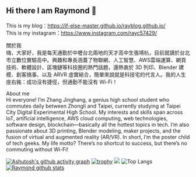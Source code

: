 ## Hi there I am Raymond 👋

This is my blog：https://if-else-master.github.io/rayblog.github.io/<br>
This is my instagram：https://www.instagram.com/rayc57429/


關於我<br>
嗨，大家好，我是每天通勤於中壢台北兩地的天才高中生張靖杭，目前就讀於台北市立數位實驗高中。興趣和專長涵蓋了物聯網、人工智慧、AWS雲端運算、網頁技術、軟體設計、區塊鏈等科技圈的熱門話題，還熱衷於 3D 列印、Blender 建模、創客搞事、以及 ARVR 虛實結合，簡單來說就是科技宅的代言人。我的人生座右銘：成功沒有捷徑，但通勤不能沒有 Wi-Fi！
<div></div>
About me<br>
Hi everyone! I’m Zhang Jinghang, a genius high school student who commutes daily between Zhongli and Taipei, currently studying at Taipei City Digital Experimental High School. My interests and skills span across IoT, artificial intelligence, AWS cloud computing, web technologies, software design, blockchain—basically all the hottest topics in tech. I’m also passionate about 3D printing, Blender modeling, maker projects, and the fusion of virtual and augmented reality (AR/VR). In short, I’m the poster child of tech geeks. My life motto? There’s no shortcut to success, but there’s no commuting without Wi-Fi!

[![Ashutosh's github activity graph](https://github-readme-activity-graph.vercel.app/graph?username=if-else-master&bg_color=000000&color=af79ab&line=f2f2f2&point=ffbdbd&area=true&hide_border=true)](https://github.com/ashutosh00710/github-readme-activity-graph)
[![trophy](https://github-profile-trophy.vercel.app/?username=if-else-master&theme=onedark)](https://github.com/ryo-ma/github-profile-trophy)
![](https://raw.githubusercontent.com/jyhsu2000/jyhsu2000/output/github-contribution-grid-snake.svg)
![Top Langs](https://github-readme-stats.vercel.app/api/top-langs/?username=if-else-master&show)
[![Raymond github stats](https://github-readme-stats.vercel.app/api?username=if-else-master&show_icons=true&theme=radical)](https://github.com/anuraghazra/github-readme-stats)

<!--
**if-else-master/if-else-master** is a ✨ _special_ ✨ repository because its `README.md` (this file) appears on your GitHub profile.

Here are some ideas to get you started:

- 🔭 I’m currently working on ...
- 🌱 I’m currently learning ...
- 👯 I’m looking to collaborate on ...
- 🤔 I’m looking for help with ...
- 💬 Ask me about ...
- 📫 How to reach me: ...
- 😄 Pronouns: ...
- ⚡ Fun fact: ...
-->

